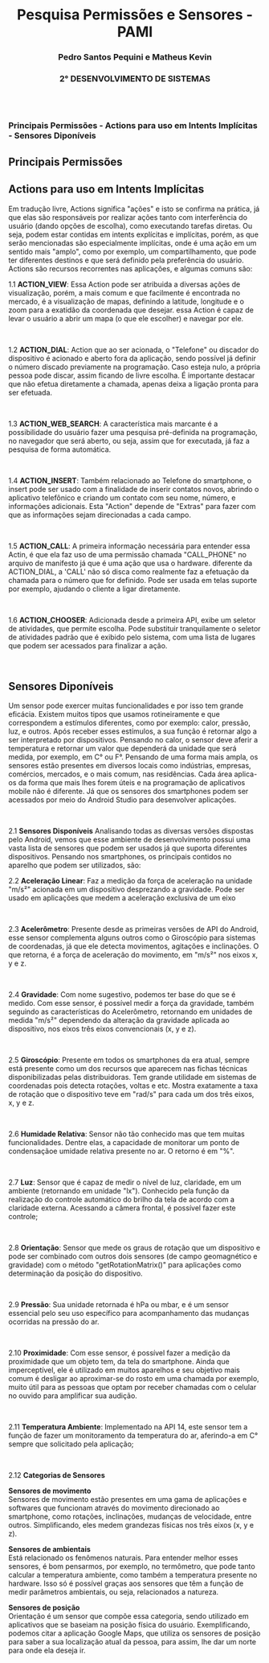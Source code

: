 # <h1 align="center"> Pesquisa Permissões e Sensores - PAMI</h1>
### <h3 align="center"> Pedro Santos Pequini e Matheus Kevin   </h3>
 
### <h3 align="center">  2° DESENVOLVIMENTO DE SISTEMAS </h3>



<br>
<br>

### Principais Permissões - Actions para uso em Intents Implícitas - Sensores Diponíveis

## Principais Permissões

## Actions para uso em Intents Implícitas

 Em tradução livre, Actions significa "ações" e isto se confirma na prática, já que elas são responsáveis por realizar ações tanto com interferência do usuário (dando opções de escolha), como executando tarefas diretas. Ou seja, podem estar contidas em intents explícitas e implícitas, porém, as que serão mencionadas são especialmente implícitas, onde é uma ação em um sentido mais "amplo", como por exemplo, um compartilhamento, que pode ter diferentes destinos e que será definido pela preferência do usuário. Actions são recursos recorrentes nas aplicações, e algumas comuns são:

 1.1 **ACTION_VIEW**: Essa Action pode ser atribuida a diversas ações de visualização, porém, a mais comum e que facilmente é encontrada no mercado, é a visualização de mapas, definindo a latitude, longitude e o zoom para a exatidão da coordenada que desejar. essa Action é capaz de levar o usuário a abrir um mapa (o que ele escolher) e navegar por ele.

 <br>

 1.2 **ACTION_DIAL**: Action que ao ser acionada, o "Telefone" ou discador do dispositivo é acionado e aberto fora da aplicação, sendo possível já definir o número discado previamente na programação. Caso esteja nulo, a própria pessoa pode discar, assim ficando de livre escolha. É importante destacar que não efetua diretamente a chamada, apenas deixa a ligação pronta para ser efetuada.
 
  <br>
	
 1.3 **ACTION_WEB_SEARCH**: A característica mais marcante é a possibilidade do usuário fazer uma pesquisa pré-definida na programação, no navegador que será aberto, ou seja, assim que for executada, já faz a pesquisa de forma automática. 

  <br>
	
1.4 **ACTION_INSERT**: Também relacionado ao Telefone do smartphone, o insert pode ser usado com a finalidade de inserir contatos novos, abrindo o aplicativo telefônico e criando um contato com seu nome, número, e informações adicionais. Esta "Action" depende de "Extras" para fazer com que as informações sejam direcionadas a cada campo.

 <br>
	
 1.5 **ACTION_CALL**: A primeira informação necessária para entender essa Actin, é que ela faz uso de uma permissão chamada "CALL_PHONE" no arquivo de manifesto já que é uma ação que usa o hardware. diferente da ACTION_DIAL, a 'CALL' não só disca como realmente faz a efetuação da chamada para o número que for definido. Pode ser usada em telas suporte por exemplo, ajudando o cliente a ligar diretamente.

  <br>
	
1.6 **ACTION_CHOOSER**: Adicionada desde a primeira API, exibe um seletor de atividades, que permite escolha. Pode substituir tranquilamente o seletor de atividades padrão que é exibido pelo sistema, com uma lista de lugares que podem ser acessados para finalizar a ação.

 <br>


## Sensores Diponíveis  
Um sensor pode exercer muitas funcionalidades e por isso tem grande eficácia. Existem muitos tipos que usamos rotineiramente e que correspondem a estímulos diferentes, como por exemplo: calor, pressão, luz, e outros. Após receber esses estímulos, a sua função é retornar algo a ser interpretado por dispositivos. Pensando no calor, o sensor deve aferir a temperatura e retornar um valor que dependerá da unidade que será medida, por exemplo, em C° ou F°.
	Pensando de uma forma mais ampla, os sensores estão presentes em diversos locais como indústrias, empresas, comércios, mercados, e o mais comum, nas residências. Cada área aplica-os da forma que mais lhes forem úteis e na programação de aplicativos mobile não é diferente. Já que os sensores dos smartphones podem ser acessados por meio do Android Studio para desenvolver aplicações.   

<br>

 2.1 **Sensores Disponíveis**
	Analisando todas as diversas versões dispostas pelo Android, vemos que esse ambiente de desenvolvimento possui uma vasta lista de sensores  que podem ser usados já que suporta diferentes dispositivos. Pensando nos smartphones, os principais contidos no aparelho que podem ser utilizados, são:   
	
2.2 **Aceleração Linear**: Faz a medição da força de aceleração na unidade "m/s²" acionada em um dispositivo desprezando a gravidade. Pode ser usado em aplicações que medem a aceleração exclusiva de um eixo

 <br>

 2.3 **Acelerômetro**: Presente desde as primeiras versões de API do Android, esse sensor complementa alguns outros como o Giroscópio para sistemas de coordenadas, já que ele detecta movimentos, agitações e inclinações. O que retorna, é a força de aceleração do movimento, em "m/s²" nos eixos x, y e z.

  <br>
	
2.4 **Gravidade**: Com nome sugestivo, podemos ter base do que se é medido. Com esse sensor, é possível medir a força da gravidade, também seguindo as características do Acelerômetro, retornando em unidades de medida "m/s²" dependendo da alteração da gravidade aplicada ao dispositivo, nos eixos três eixos convencionais (x, y e z).

  <br>
  
2.5 **Giroscópio**: Presente em todos os smartphones da era atual, sempre está presente como um dos recursos que aparecem nas fichas técnicas disponibilizadas pelas distribuidoras. Tem grande utilidade em sistemas de coordenadas pois detecta rotações, voltas e etc. Mostra exatamente a taxa de rotação que o dispositivo teve em "rad/s" para cada um dos três eixos, x, y e z.

  <br>
  
2.6 **Humidade Relativa**: Sensor não tão conhecido mas que tem muitas funcionalidades. Dentre elas, a capacidade de monitorar um ponto de condensaçãoe umidade relativa presente no ar. O retorno é em "%".

  <br>
  
 2.7 **Luz**: Sensor que é capaz de medir o nível de luz, claridade, em um ambiente (retornando em unidade "lx"). Conhecido pela função da realização do controle automático do brilho da tela de acordo com a claridade externa. Acessando a câmera frontal, é possível fazer este controle;

  <br>
  
2.8 **Orientação**: Sensor que mede os graus de rotação que um dispositivo e pode ser combinado com outros dois sensores (de campo geomagnético e gravidade) com o método "getRotationMatrix()" para aplicações como determinação da posição do dispositivo.

  <br>
  
2.9 **Pressão**: Sua unidade retornada é hPa ou mbar, e é um sensor essencial pelo seu uso específico para acompanhamento das mudanças ocorridas na pressão do ar.

   <br>
   
2.10 **Proximidade**: Com esse sensor, é possível fazer a medição da proximidade que um objeto tem, da tela do smartphone. Ainda que imperceptível, ele é utilizado em muitos aparelhos e seu objetivo mais comum é desligar ao aproximar-se do rosto em uma chamada por exemplo, muito útil para as pessoas que optam por receber chamadas com o celular no ouvido para amplificar sua audição.

 <br>
	
2.11 **Temperatura Ambiente**: Implementado na API 14, este sensor tem a função de fazer um monitoramento da temperatura do ar, aferindo-a em C° sempre que solicitado pela aplicação;

 <br>

2.12 **Categorias de Sensores**   

**Sensores de movimento**   
	Sensores de movimento estão presentes em uma gama de aplicações e softwares que funcionam através do movimento direcionado ao smartphone, como rotações, inclinações, mudanças de velocidade, entre outros. Simplificando, eles medem grandezas físicas nos três eixos (x, y e z).
	  
**Sensores de ambientais**   
	Está relacionado os fenômenos naturais. Para entender melhor esses sensores, é bom pensarmos, por exemplo, no termômetro, que pode tanto calcular a temperatura ambiente, como também a temperatura presente no hardware. Isso só é possível graças aos sensores que têm a função de medir parâmetros ambientais, ou seja, relacionados a natureza.	
	
 **Sensores de posição**   
	Orientação é um sensor que compõe essa categoria, sendo utilizado em aplicativos que se baseiam na posição física do usuário. Exemplificando, podemos citar a aplicação Google Maps, que utiliza os sensores de posição para saber a sua localização atual da pessoa, para assim, lhe dar um norte para onde ela deseja ir. 





